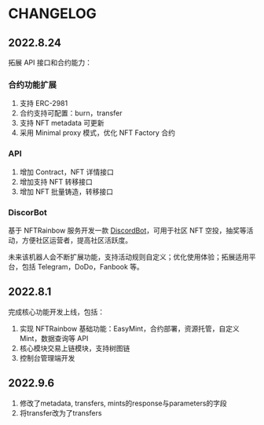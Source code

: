 # CHANGELOG

## 2022.8.24

拓展 API 接口和合约能力：

### 合约功能扩展

1. 支持 ERC-2981
2. 合约支持可配置：burn，transfer
3. 支持 NFT metadata 可更新
4. 采用 Minimal proxy 模式，优化 NFT Factory 合约

### API

1. 增加 Contract，NFT 详情接口
2. 增加支持 NFT 转移接口
3. 增加 NFT 批量铸造，转移接口

### DiscorBot

基于 NFTRainbow 服务开发一款 [DiscordBot](https://github.com/nft-rainbow/discordBot)，可用于社区 NFT 空投，抽奖等活动，方便社区运营者，提高社区活跃度。

未来该机器人会不断扩展功能，支持活动规则自定义；优化使用体验；拓展适用平台，包括 Telegram，DoDo，Fanbook 等。

## 2022.8.1

完成核心功能开发上线，包括：

1. 实现 NFTRainbow 基础功能：EasyMint，合约部署，资源托管，自定义 Mint，数据查询等 API
2. 核心模块交易上链模块，支持树图链
3. 控制台管理端开发

## 2022.9.6

1. 修改了metadata, transfers, mints的response与parameters的字段
2. 将transfer改为了transfers